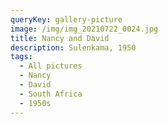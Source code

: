 ```yaml
---
queryKey: gallery-picture
image: /img/img_20210722_0024.jpg
title: Nancy and David
description: Sulenkama, 1950
tags:
  - All pictures
  - Nancy
  - David
  - South Africa
  - 1950s
---
```

